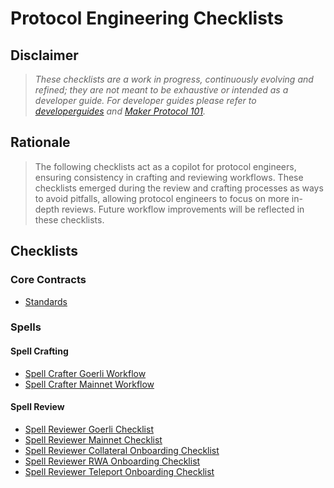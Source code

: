 # Protocol Engineering Checklists

## Disclaimer
>*These checklists are a work in progress, continuously evolving and refined; they are not meant to be exhaustive or intended as a developer guide. For developer guides please refer to [developerguides](https://github.com/makerdao/developerguides) and [Maker Protocol 101](https://docs.makerdao.com/getting-started/maker-protocol-101).*

## Rationale
>The following checklists act as a copilot for protocol engineers, ensuring consistency in crafting and reviewing workflows.
>These checklists emerged during the review and crafting processes as ways to avoid pitfalls, allowing protocol engineers to focus on more in-depth reviews.
>Future workflow improvements will be reflected in these checklists.

## Checklists

### Core Contracts

- [Standards](core/standards.md)

### Spells

#### Spell Crafting

- [Spell Crafter Goerli Workflow](./spell/spell-crafter-goerli-workflow.md)
- [Spell Crafter Mainnet Workflow](./spell/spell-crafter-mainnet-workflow.md)

#### Spell Review

- [Spell Reviewer Goerli Checklist](./spell/spell-reviewer-goerli-checklist.md)
- [Spell Reviewer Mainnet Checklist](./spell/spell-reviewer-mainnet-checklist.md)
- [Spell Reviewer Collateral Onboarding Checklist](./spell/collateral-onboarding-checklist.md)
- [Spell Reviewer RWA Onboarding Checklist](./spell/rwa-onboarding-checklist.md)
- [Spell Reviewer Teleport Onboarding Checklist](./spell/teleport-oboarding-checklist.md)
